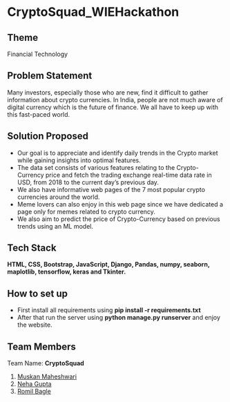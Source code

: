 # CryptoSquad_WIEHackathon

## Theme
Financial Technology

## Problem Statement
Many investors, especially those who are new, find it difficult to gather information about crypto currencies. In India, people are not much aware of digital currency which is the future of finance. We all have to keep up with this fast-paced world.

## Solution Proposed
<ul>
  <li>Our goal is to appreciate and identify daily trends in the Crypto market while gaining insights into optimal features.</li>
  <li>The data set consists of various features relating to the Crypto-Currency price and fetch the trading exchange real-time data rate in USD, from 2018 to the current day’s previous day.</li>
  <li>We also have informative web pages of the 7 most popular crypto currencies around the world.</li>
  <li>Meme lovers can also enjoy in this web page since we have dedicated a page only for memes related to crypto currency.</li>
  <li>We also aim to predict the price of Crypto-Currency based on previous trends using an ML model.</li>
</ul>

## Tech Stack
<b>HTML, CSS, Bootstrap, JavaScript, Django, Pandas, numpy, seaborn, maplotlib, tensorflow, keras and Tkinter.</b>

## How to set up
- First install all requirements using <b>pip install -r requirements.txt</b>
- After that run the server using <b>python manage.py runserver</b> and enjoy the website.

## Team Members
Team Name: <b>CryptoSquad</b>
1. [Muskan Maheshwari](https://github.com/Muskan02)
2. [Neha Gupta](https://github.com/neha-netizen)
3. [Romil Bagle](https://github.com/theviperrr)
